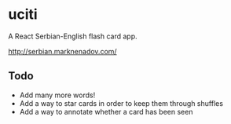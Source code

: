 # uciti

A React Serbian-English flash card app.

http://serbian.marknenadov.com/

## Todo

* Add many more words!
* Add a way to star cards in order to keep them through shuffles
* Add a way to annotate whether a card has been seen
